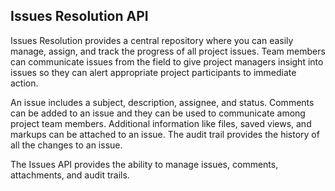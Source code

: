 ## Issues Resolution API

Issues Resolution provides a central repository where you can easily manage, assign, and track the progress of all project issues. Team members can communicate issues from the field to give project managers insight into issues so they can alert appropriate project participants to immediate action.

An issue includes a subject, description, assignee, and status. Comments can be added to an issue and they can be used to communicate among project team members. Additional information like files, saved views, and markups can be attached to an issue. The audit trail provides the history of all the changes to an issue.

The Issues API provides the ability to manage issues, comments, attachments, and audit trails.
